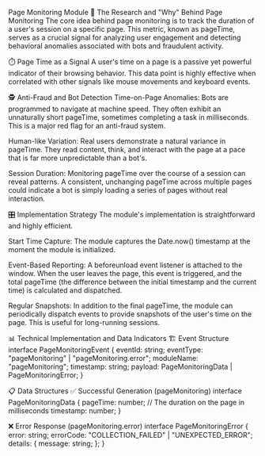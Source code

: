 Page Monitoring Module
🔬 The Research and "Why" Behind Page Monitoring
The core idea behind page monitoring is to track the duration of a user's session on a specific page. This metric, known as pageTime, serves as a crucial signal for analyzing user engagement and detecting behavioral anomalies associated with bots and fraudulent activity.

⏱️ Page Time as a Signal
A user's time on a page is a passive yet powerful indicator of their browsing behavior. This data point is highly effective when correlated with other signals like mouse movements and keyboard events.

🕵️ Anti-Fraud and Bot Detection
Time-on-Page Anomalies: Bots are programmed to navigate at machine speed. They often exhibit an unnaturally short pageTime, sometimes completing a task in milliseconds. This is a major red flag for an anti-fraud system.

Human-like Variation: Real users demonstrate a natural variance in pageTime. They read content, think, and interact with the page at a pace that is far more unpredictable than a bot's.

Session Duration: Monitoring pageTime over the course of a session can reveal patterns. A consistent, unchanging pageTime across multiple pages could indicate a bot is simply loading a series of pages without real interaction.

🎛️ Implementation Strategy
The module's implementation is straightforward and highly efficient.

Start Time Capture: The module captures the Date.now() timestamp at the moment the module is initialized.

Event-Based Reporting: A beforeunload event listener is attached to the window. When the user leaves the page, this event is triggered, and the total pageTime (the difference between the initial timestamp and the current time) is calculated and dispatched.

Regular Snapshots: In addition to the final pageTime, the module can periodically dispatch events to provide snapshots of the user's time on the page. This is useful for long-running sessions.

📊 Technical Implementation and Data Indicators
🏗️ Event Structure
interface PageMonitoringEvent {
eventId: string;
eventType: "pageMonitoring" | "pageMonitoring.error";
moduleName: "pageMonitoring";
timestamp: string;
payload: PageMonitoringData | PageMonitoringError;
}

📋 Data Structures
✅ Successful Generation (pageMonitoring)
interface PageMonitoringData {
pageTime: number; // The duration on the page in milliseconds
timestamp: number;
}

❌ Error Response (pageMonitoring.error)
interface PageMonitoringError {
error: string;
errorCode: "COLLECTION_FAILED" | "UNEXPECTED_ERROR";
details: {
message: string;
};
}
